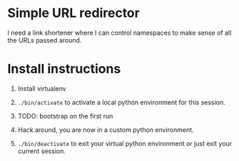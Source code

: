 # Simple URL redirector

I need a link shortener where I can control namespaces to make sense
of all the URLs passed around.


# Install instructions

1. Install virtualenv

2. `./bin/activate` to activate a local python environment for this session.

3. TODO: bootstrap on the first run

4. Hack around, you are now in a custom python environment.

5. `./bin/deactivate` to exit your virtual python environment or just exit your current session.
